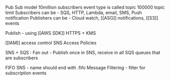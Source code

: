 Pub Sub model
10million subscribers
event type is called topic
100000 topic limit
Subscribers can be - SQS, HTTP, Lambda, email, SMS, Push notification
Publishers can be - Cloud watch, [[ASG]] notifications, [[S3]] events

Publish - using [[AWS SDK]]
HTTPS + KMS 

[[IAM]] access control
SNS Access Policies

SNS + SQS : Fan out - Publish once in SNS, receive in all SQS queues that are subscribers

FIFO SNS - name should end with .fifo
Message Filtering - filter for subscription events